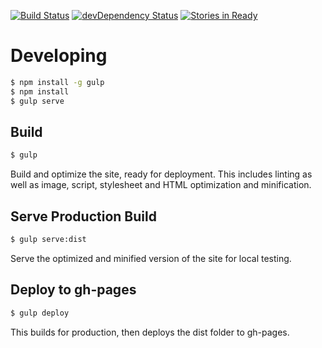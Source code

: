 [![Build Status](https://travis-ci.org/bitpay/bitcore-website.svg)](https://travis-ci.org/bitpay/bitcore-website) [![devDependency Status](https://david-dm.org/bitpay/bitcore-website/dev-status.svg)](https://david-dm.org/bitpay/bitcore-website#info=devDependencies) [![Stories in Ready](https://badge.waffle.io/bitpay/bitcore-website.png?label=ready&title=Ready)](https://waffle.io/bitpay/bitcore-website)

# Developing

```sh
$ npm install -g gulp
$ npm install
$ gulp serve
```

## Build

```sh
$ gulp
```

Build and optimize the site, ready for deployment. This includes linting as well as image, script, stylesheet and HTML optimization and minification.

## Serve Production Build

```sh
$ gulp serve:dist
```

Serve the optimized and minified version of the site for local testing.

## Deploy to gh-pages

```sh
$ gulp deploy
```

This builds for production, then deploys the dist folder to gh-pages.
